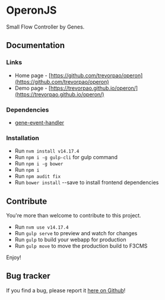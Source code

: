 OperonJS
======

Small Flow Controller by Genes.


## Documentation

### Links

* Home page - [https://github.com/trevorpao/operon](https://github.com/trevorpao/operon)
* Demo page - [https://trevorpao.github.io/operon/](https://trevorpao.github.io/operon/)

### Dependencies
- [gene-event-handler](https://github.com/trevorpao/geneEH)

### Installation

* Run `nvm install v14.17.4`
* Run `npm i -g gulp-cli` for gulp command
* Run `npm i -g bower`
* Run `npm i` 
* Run `npm audit fix`
* Run `bower install` --save <package> to install frontend dependencies

## Contribute

You're more than welcome to contribute to this project. 

* Run `nvm use v14.17.4`
* Run `gulp serve` to preview and watch for changes
* Run `gulp` to build your webapp for production
* Run `gulp move` to move the production build to F3CMS

Enjoy!

## Bug tracker

If you find a bug, please report it [here on Github](https://github.com/trevorpao/operon/issues)!
